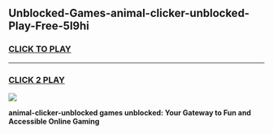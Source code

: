 
## Unblocked-Games-animal-clicker-unblocked-Play-Free-5l9hi
<h3>
<a href="https://premium76.site?title=animal-clicker-unblocked&ref=18A1">CLICK TO PLAY</a></h3>
<hr>

<h3>
<a href="https://premium76.site?title=animal-clicker-unblocked&ref=18A1">CLICK 2 PLAY</a>
  
</h3>

<a href="https://premium76.site?title=animal-clicker-unblocked&ref=18A1"><img src="https://clearcache.store/games.png"></a>


**animal-clicker-unblocked games unblocked: Your Gateway to Fun and Accessible Online Gaming**
